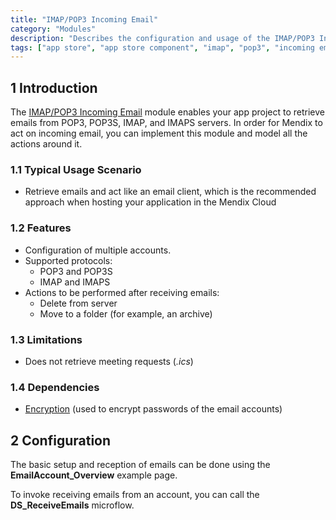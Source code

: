 ```yaml
---
title: "IMAP/POP3 Incoming Email"
category: "Modules"
description: "Describes the configuration and usage of the IMAP/POP3 Incoming Email module, which is available in the Mendix App Store."
tags: ["app store", "app store component", "imap", "pop3", "incoming email", "encryption", "platform support"]
---
```


## 1 Introduction

The [IMAP/POP3 Incoming Email](https://appstore.home.mendix.com/link/app/1042/) module enables your app project to retrieve emails from POP3, POP3S, IMAP, and IMAPS servers. In order for Mendix to act on incoming email, you can implement this module and model all the actions around it.

### 1.1 Typical Usage Scenario

* Retrieve emails and act like an email client, which is the recommended approach when hosting your application in the Mendix Cloud

### 1.2 Features

* Configuration of multiple accounts.
* Supported protocols:
	* POP3 and POP3S
	* IMAP and IMAPS
* Actions to be performed after receiving emails:
	* Delete from server
	* Move to a folder (for example, an archive)

### 1.3 Limitations

* Does not retrieve meeting requests (*.ics*)

### 1.4 Dependencies

* [Encryption](encryption) (used to encrypt passwords of the email accounts)

## 2 Configuration

The basic setup and reception of emails can be done using the **EmailAccount_Overview** example page.

To invoke receiving emails from an account, you can call the **DS_ReceiveEmails** microflow.